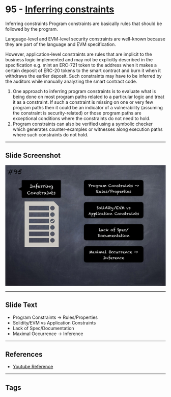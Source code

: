 
# 95 - [Inferring constraints](./Inferring%20constraints.md)

Inferring constraints Program constraints are basically rules that should be followed by the program. 

Language-level and EVM-level security constraints are well-known because they are part of the language and EVM specification.

However, application-level constraints are rules that are implicit to the business logic implemented and may not be explicitly described in the specification e.g. mint an ERC-721 token to the address when it makes a certain deposit of ERC-20 tokens to the smart contract and burn it when it withdraws the earlier deposit. Such constraints may have to be inferred by the auditors while manually analyzing the smart contract code.

1. One approach to inferring program constraints is to evaluate what is being done on most program paths related to a particular logic and treat it as a constraint. If such a constraint is missing on one or very few program paths then it could be an indicator of a vulnerability (assuming the constraint is security-related) or those program paths are exceptional conditions where the constraints do not need to hold.
2. Program constraints can also be verified using a symbolic checker which generates counter-examples or witnesses along execution paths where such constraints do not hold.
___
## Slide Screenshot
![095.png](../../images/6.%20Audit%20Techniques%20and%20Tools%20101/095.png)
___
## Slide Text
- Program Constraints -> Rules/Properties
- Solidity/EVM vs Application Constraints
- Lack of Spec/Documentation
- Maximal Occurrence -> Inference
___
## References
- [Youtube Reference](https://youtu.be/dgITqd3mkDk?t=1402)
___
## Tags
